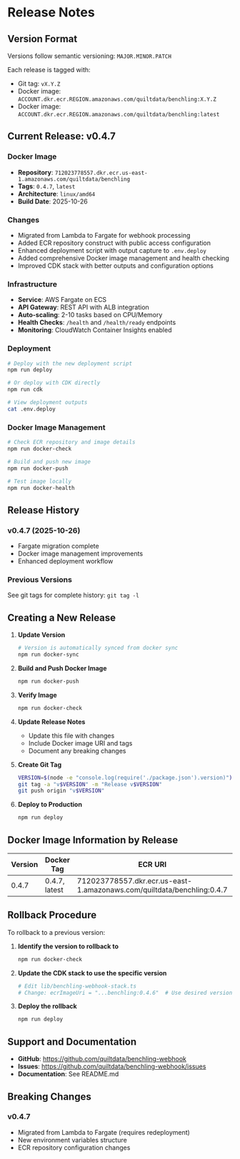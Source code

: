# Release Notes

## Version Format

Versions follow semantic versioning: `MAJOR.MINOR.PATCH`

Each release is tagged with:
- Git tag: `vX.Y.Z`
- Docker image: `ACCOUNT.dkr.ecr.REGION.amazonaws.com/quiltdata/benchling:X.Y.Z`
- Docker image: `ACCOUNT.dkr.ecr.REGION.amazonaws.com/quiltdata/benchling:latest`

## Current Release: v0.4.7

### Docker Image
- **Repository**: `712023778557.dkr.ecr.us-east-1.amazonaws.com/quiltdata/benchling`
- **Tags**: `0.4.7`, `latest`
- **Architecture**: `linux/amd64`
- **Build Date**: 2025-10-26

### Changes
- Migrated from Lambda to Fargate for webhook processing
- Added ECR repository construct with public access configuration
- Enhanced deployment script with output capture to `.env.deploy`
- Added comprehensive Docker image management and health checking
- Improved CDK stack with better outputs and configuration options

### Infrastructure
- **Service**: AWS Fargate on ECS
- **API Gateway**: REST API with ALB integration
- **Auto-scaling**: 2-10 tasks based on CPU/Memory
- **Health Checks**: `/health` and `/health/ready` endpoints
- **Monitoring**: CloudWatch Container Insights enabled

### Deployment
```bash
# Deploy with the new deployment script
npm run deploy

# Or deploy with CDK directly
npm run cdk

# View deployment outputs
cat .env.deploy
```

### Docker Image Management
```bash
# Check ECR repository and image details
npm run docker-check

# Build and push new image
npm run docker-push

# Test image locally
npm run docker-health
```

## Release History

### v0.4.7 (2025-10-26)
- Fargate migration complete
- Docker image management improvements
- Enhanced deployment workflow

### Previous Versions
See git tags for complete history: `git tag -l`

## Creating a New Release

1. **Update Version**
   ```bash
   # Version is automatically synced from docker sync
   npm run docker-sync
   ```

2. **Build and Push Docker Image**
   ```bash
   npm run docker-push
   ```

3. **Verify Image**
   ```bash
   npm run docker-check
   ```

4. **Update Release Notes**
   - Update this file with changes
   - Include Docker image URI and tags
   - Document any breaking changes

5. **Create Git Tag**
   ```bash
   VERSION=$(node -e "console.log(require('./package.json').version)")
   git tag -a "v$VERSION" -m "Release v$VERSION"
   git push origin "v$VERSION"
   ```

6. **Deploy to Production**
   ```bash
   npm run deploy
   ```

## Docker Image Information by Release

| Version | Docker Tag | ECR URI | Release Date |
|---------|------------|---------|--------------|
| 0.4.7   | 0.4.7, latest | 712023778557.dkr.ecr.us-east-1.amazonaws.com/quiltdata/benchling:0.4.7 | 2025-10-26 |

## Rollback Procedure

To rollback to a previous version:

1. **Identify the version to rollback to**
   ```bash
   npm run docker-check
   ```

2. **Update the CDK stack to use the specific version**
   ```bash
   # Edit lib/benchling-webhook-stack.ts
   # Change: ecrImageUri = "...benchling:0.4.6"  # Use desired version
   ```

3. **Deploy the rollback**
   ```bash
   npm run deploy
   ```

## Support and Documentation

- **GitHub**: https://github.com/quiltdata/benchling-webhook
- **Issues**: https://github.com/quiltdata/benchling-webhook/issues
- **Documentation**: See README.md

## Breaking Changes

### v0.4.7
- Migrated from Lambda to Fargate (requires redeployment)
- New environment variables structure
- ECR repository configuration changes
